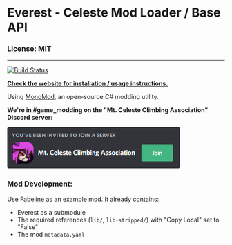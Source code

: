 # Everest - Celeste Mod Loader / Base API

### License: MIT

----

[![Build Status](https://dev.azure.com/EverestAPI/Everest/_apis/build/status/EverestAPI.Everest?branchName=master)](https://dev.azure.com/EverestAPI/Everest/_build/latest?definitionId=1?branchName=master)

[**Check the website for installation / usage instructions.**](https://everestapi.github.io/)

Using [MonoMod](https://github.com/0x0ade/MonoMod), an open-source C# modding utility.

**We're in #game_modding on the "Mt. Celeste Climbing Association" Discord server:**

[![Discord invite](github/invite.png)](https://discord.gg/6qjaePQ)

### Mod Development:
Use [Fabeline](https://github.com/EverestAPI/RainbowMod) as an example mod. It already contains:
- Everest as a submodule
- The required references (`lib/`, `lib-stripped/`) with "Copy Local" set to "False"
- The mod `metadata.yaml`
